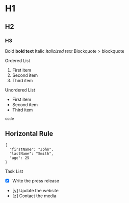 # H1
## H2
### H3

Bold	**bold text**
Italic	*italicized text*
Blockquote	> blockquote

Ordered List
1. First item
2. Second item
3. Third item

Unordered List
- First item
- Second item
- Third item

`code`

Horizontal Rule
---

```
{
  "firstName": "John",
  "lastName": "Smith",
  "age": 25
}
```

Task List
- [x] Write the press release
- [y] Update the website
- [z] Contact the media